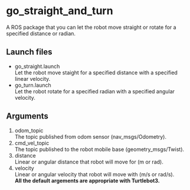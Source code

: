 # go_straight_and_turn  
A ROS package that you can let the robot move straight or rotate for a specified distance or radian.
## Launch files
* go_straight.launch  
Let the robot move staight for a specified distance with a specified linear velocity.
* go_turn.launch  
Let the robot rotate for a specified radian with a specified angular velocity.
## Arguments
1. odom_topic  
The topic published from odom sensor (nav_msgs/Odometry).
2. cmd_vel_topic  
The topic published to the robot mobile base (geometry_msgs/Twist).
3. distance  
Linear or angular distance that robot will move for (m or rad).
4. velocity  
Linear or angular velocity that robot will move with (m/s or rad/s).  
__All the default argements are appropriate with Turtlebot3.__
